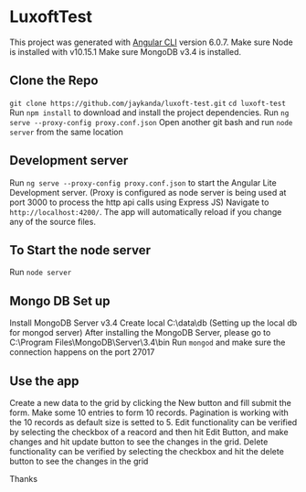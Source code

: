 # LuxoftTest

This project was generated with [Angular CLI](https://github.com/angular/angular-cli) version 6.0.7.
Make sure Node is installed with v10.15.1
Make sure MongoDB v3.4 is installed.

## Clone the Repo 
`git clone https://github.com/jaykanda/luxoft-test.git`
`cd luxoft-test`
Run `npm install` to download and install the project dependencies.
Run `ng serve --proxy-config proxy.conf.json`
Open another git bash and run `node server` from the same location

## Development server

Run `ng serve --proxy-config proxy.conf.json` to start the Angular Lite Development server. (Proxy is configured as node server is being used at port 3000 to process the http api calls using Express JS)
Navigate to `http://localhost:4200/`. The app will automatically reload if you change any of the source files.

## To Start the node server
Run `node server`

## Mongo DB Set up

Install MongoDB Server v3.4
Create local C:\data\db (Setting up the local db for mongod server)
After installing the MongoDB Server, please go to C:\Program Files\MongoDB\Server\3.4\bin
Run `mongod` and make sure the connection happens on the port 27017

## Use the app
Create a new data to the grid by clicking the New button and fill submit the form.
Make some 10 entries to form 10 records.
Pagination is working with the 10 records as default size is setted to 5.
Edit functionality can be verified by selecting the checkbox of a reacord and then hit Edit Button, and make changes and hit update button to see the changes in the grid.
Delete functionality can be verified by selecting the checkbox and hit the delete button to see the changes in the grid

Thanks
